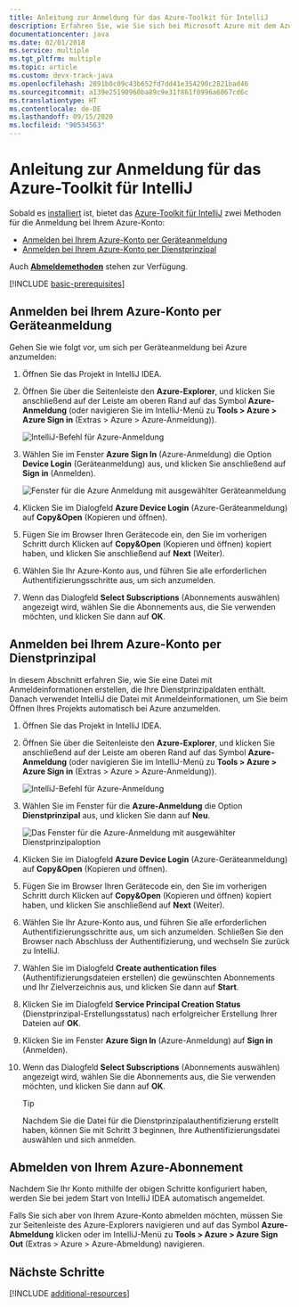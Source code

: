 ```yaml
---
title: Anleitung zur Anmeldung für das Azure-Toolkit für IntelliJ
description: Erfahren Sie, wie Sie sich bei Microsoft Azure mit dem Azure-Toolkit für IntelliJ anmelden.
documentationcenter: java
ms.date: 02/01/2018
ms.service: multiple
ms.tgt_pltfrm: multiple
ms.topic: article
ms.custom: devx-track-java
ms.openlocfilehash: 2891b0c09c43b652fd7dd41e354290c2821bad46
ms.sourcegitcommit: a139e25190960ba89c9e31f861f0996a6067cd6c
ms.translationtype: HT
ms.contentlocale: de-DE
ms.lasthandoff: 09/15/2020
ms.locfileid: "90534563"
---
```

# <a name="sign-in-instructions-for-the-azure-toolkit-for-intellij"></a>Anleitung zur Anmeldung für das Azure-Toolkit für IntelliJ

Sobald es [installiert](https://www.jetbrains.com/help/idea/managing-plugins.html) ist, bietet das [Azure-Toolkit für IntelliJ](https://plugins.jetbrains.com/plugin/8053) zwei Methoden für die Anmeldung bei Ihrem Azure-Konto:

  - [Anmelden bei Ihrem Azure-Konto per Geräteanmeldung](#sign-in-to-your-azure-account-by-device-login)
  - [Anmelden bei Ihrem Azure-Konto per Dienstprinzipal](#sign-in-to-your-azure-account-by-service-principal)

Auch [**Abmeldemethoden**](#sign-out-of-your-azure-account) stehen zur Verfügung.

[!INCLUDE [basic-prerequisites](includes/basic-prerequisites.md)]

## <a name="sign-in-to-your-azure-account-by-device-login"></a>Anmelden bei Ihrem Azure-Konto per Geräteanmeldung

Gehen Sie wie folgt vor, um sich per Geräteanmeldung bei Azure anzumelden:

1. Öffnen Sie das Projekt in IntelliJ IDEA.

1. Öffnen Sie über die Seitenleiste den **Azure-Explorer**, und klicken Sie anschließend auf der Leiste am oberen Rand auf das Symbol **Azure-Anmeldung** (oder navigieren Sie im IntelliJ-Menü zu **Tools > Azure > Azure Sign in** (Extras > Azure > Azure-Anmeldung)).

   ![IntelliJ-Befehl für Azure-Anmeldung][I01]

1. Wählen Sie im Fenster **Azure Sign In** (Azure-Anmeldung) die Option **Device Login** (Geräteanmeldung) aus, und klicken Sie anschließend auf **Sign in** (Anmelden).

   ![Fenster für die Azure Anmeldung mit ausgewählter Geräteanmeldung][I02]

1. Klicken Sie im Dialogfeld **Azure Device Login** (Azure-Geräteanmeldung) auf **Copy&Open** (Kopieren und öffnen).

1. Fügen Sie im Browser Ihren Gerätecode ein, den Sie im vorherigen Schritt durch Klicken auf **Copy&Open** (Kopieren und öffnen) kopiert haben, und klicken Sie anschließend auf **Next** (Weiter).

1. Wählen Sie Ihr Azure-Konto aus, und führen Sie alle erforderlichen Authentifizierungsschritte aus, um sich anzumelden.

1. Wenn das Dialogfeld **Select Subscriptions** (Abonnements auswählen) angezeigt wird, wählen Sie die Abonnements aus, die Sie verwenden möchten, und klicken Sie dann auf **OK**.


## <a name="sign-in-to-your-azure-account-by-service-principal"></a>Anmelden bei Ihrem Azure-Konto per Dienstprinzipal

In diesem Abschnitt erfahren Sie, wie Sie eine Datei mit Anmeldeinformationen erstellen, die Ihre Dienstprinzipaldaten enthält. Danach verwendet IntelliJ die Datei mit Anmeldeinformationen, um Sie beim Öffnen Ihres Projekts automatisch bei Azure anzumelden.

1. Öffnen Sie das Projekt in IntelliJ IDEA.

1. Öffnen Sie über die Seitenleiste den **Azure-Explorer**, und klicken Sie anschließend auf der Leiste am oberen Rand auf das Symbol **Azure-Anmeldung** (oder navigieren Sie im IntelliJ-Menü zu **Tools > Azure > Azure Sign in** (Extras > Azure > Azure-Anmeldung)).

   ![IntelliJ-Befehl für Azure-Anmeldung][I01]

1. Wählen Sie im Fenster für die **Azure-Anmeldung** die Option **Dienstprinzipal** aus, und klicken Sie dann auf **Neu**.

   ![Das Fenster für die Azure-Anmeldung mit ausgewählter Dienstprinzipaloption][A02]

1. Klicken Sie im Dialogfeld **Azure Device Login** (Azure-Geräteanmeldung) auf **Copy&Open** (Kopieren und öffnen).

1. Fügen Sie im Browser Ihren Gerätecode ein, den Sie im vorherigen Schritt durch Klicken auf **Copy&Open** (Kopieren und öffnen) kopiert haben, und klicken Sie anschließend auf **Next** (Weiter).

1. Wählen Sie Ihr Azure-Konto aus, und führen Sie alle erforderlichen Authentifizierungsschritte aus, um sich anzumelden. Schließen Sie den Browser nach Abschluss der Authentifizierung, und wechseln Sie zurück zu IntelliJ.

1. Wählen Sie im Dialogfeld **Create authentication files** (Authentifizierungsdateien erstellen) die gewünschten Abonnements und Ihr Zielverzeichnis aus, und klicken Sie dann auf **Start**.

1. Klicken Sie im Dialogfeld **Service Principal Creation Status** (Dienstprinzipal-Erstellungsstatus) nach erfolgreicher Erstellung Ihrer Dateien auf **OK**.

1. Klicken Sie im Fenster **Azure Sign In** (Azure-Anmeldung) auf **Sign in** (Anmelden). 

1. Wenn das Dialogfeld **Select Subscriptions** (Abonnements auswählen) angezeigt wird, wählen Sie die Abonnements aus, die Sie verwenden möchten, und klicken Sie dann auf **OK**.

   > [!TIP]
   > Nachdem Sie die Datei für die Dienstprinzipalauthentifizierung erstellt haben, können Sie mit Schritt 3 beginnen, Ihre Authentifizierungsdatei auswählen und sich anmelden.

## <a name="sign-out-of-your-azure-account"></a>Abmelden von Ihrem Azure-Abonnement

Nachdem Sie Ihr Konto mithilfe der obigen Schritte konfiguriert haben, werden Sie bei jedem Start von IntelliJ IDEA automatisch angemeldet. 

Falls Sie sich aber von Ihrem Azure-Konto abmelden möchten, müssen Sie zur Seitenleiste des Azure-Explorers navigieren und auf das Symbol **Azure-Abmeldung** klicken oder im IntelliJ-Menü zu **Tools > Azure > Azure Sign Out** (Extras > Azure > Azure-Abmeldung) navigieren.


## <a name="next-steps"></a>Nächste Schritte

[!INCLUDE [additional-resources](includes/additional-resources.md)]

<!-- URL List -->

<!-- IMG List -->

[I01]: media/sign-in-instructions/I01.png
[I02]: media/sign-in-instructions/I02.png

[A02]: media/sign-in-instructions/A02.png

